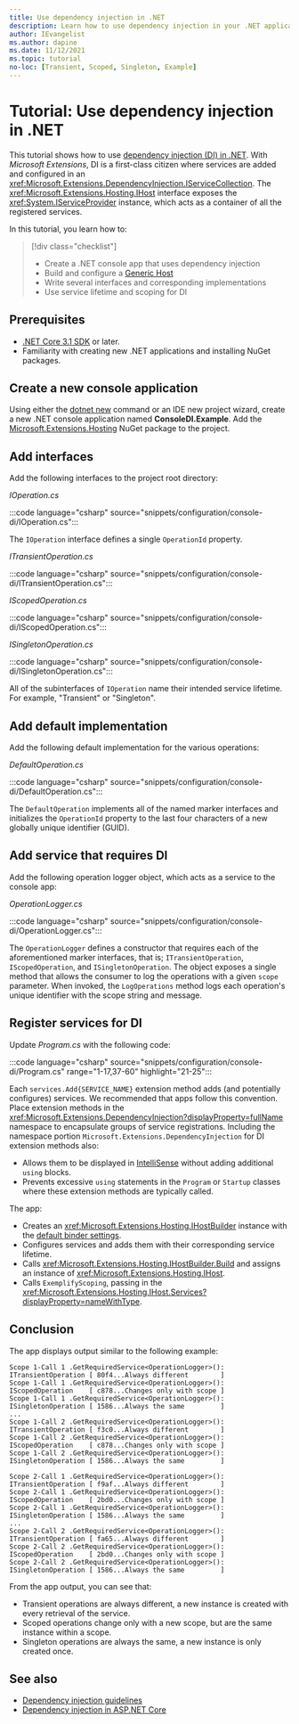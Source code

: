 ```yaml
---
title: Use dependency injection in .NET
description: Learn how to use dependency injection in your .NET applications.
author: IEvangelist
ms.author: dapine
ms.date: 11/12/2021
ms.topic: tutorial
no-loc: [Transient, Scoped, Singleton, Example]
---
```


# Tutorial: Use dependency injection in .NET

This tutorial shows how to use [dependency injection (DI) in .NET](dependency-injection.md). With *Microsoft Extensions*, DI is a first-class citizen where services are added and configured in an <xref:Microsoft.Extensions.DependencyInjection.IServiceCollection>. The <xref:Microsoft.Extensions.Hosting.IHost> interface exposes the <xref:System.IServiceProvider> instance, which acts as a container of all the registered services.

In this tutorial, you learn how to:

> [!div class="checklist"]
>
> - Create a .NET console app that uses dependency injection
> - Build and configure a [Generic Host](generic-host.md)
> - Write several interfaces and corresponding implementations
> - Use service lifetime and scoping for DI

## Prerequisites

- [.NET Core 3.1 SDK](https://dotnet.microsoft.com/download/dotnet) or later.
- Familiarity with creating new .NET applications and installing NuGet packages.

## Create a new console application

Using either the [dotnet new](../tools/dotnet-new.md) command or an IDE new project wizard, create a new .NET console application named **ConsoleDI.Example**. Add the [Microsoft.Extensions.Hosting](https://www.nuget.org/packages/Microsoft.Extensions.Hosting) NuGet package to the project.

## Add interfaces

Add the following interfaces to the project root directory:

*IOperation.cs*

:::code language="csharp" source="snippets/configuration/console-di/IOperation.cs":::

The `IOperation` interface defines a single `OperationId` property.

*ITransientOperation.cs*

:::code language="csharp" source="snippets/configuration/console-di/ITransientOperation.cs":::

*IScopedOperation.cs*

:::code language="csharp" source="snippets/configuration/console-di/IScopedOperation.cs":::

*ISingletonOperation.cs*

:::code language="csharp" source="snippets/configuration/console-di/ISingletonOperation.cs":::

All of the subinterfaces of `IOperation` name their intended service lifetime. For example, "Transient" or "Singleton".

## Add default implementation

Add the following default implementation for the various operations:

*DefaultOperation.cs*

:::code language="csharp" source="snippets/configuration/console-di/DefaultOperation.cs":::

The `DefaultOperation` implements all of the named marker interfaces and initializes the `OperationId` property to the last four characters of a new globally unique identifier (GUID).

## Add service that requires DI

Add the following operation logger object, which acts as a service to the console app:

*OperationLogger.cs*

:::code language="csharp" source="snippets/configuration/console-di/OperationLogger.cs":::

The `OperationLogger` defines a constructor that requires each of the aforementioned marker interfaces, that is; `ITransientOperation`, `IScopedOperation`, and `ISingletonOperation`. The object exposes a single method that allows the consumer to log the operations with a given `scope` parameter. When invoked, the `LogOperations` method logs each operation's unique identifier with the scope string and message.

## Register services for DI

Update *Program.cs* with the following code:

:::code language="csharp" source="snippets/configuration/console-di/Program.cs" range="1-17,37-60" highlight="21-25":::

Each `services.Add{SERVICE_NAME}` extension method adds (and potentially configures) services. We recommended that apps follow this convention. Place extension methods in the <xref:Microsoft.Extensions.DependencyInjection?displayProperty=fullName> namespace to encapsulate groups of service registrations. Including the namespace portion `Microsoft.Extensions.DependencyInjection` for DI extension methods also:

- Allows them to be displayed in [IntelliSense](/visualstudio/ide/using-intellisense) without adding additional `using` blocks.
- Prevents excessive `using` statements in the `Program` or `Startup` classes where these extension methods are typically called.

The app:

- Creates an <xref:Microsoft.Extensions.Hosting.IHostBuilder> instance with the [default binder settings](generic-host.md#default-builder-settings).
- Configures services and adds them with their corresponding service lifetime.
- Calls <xref:Microsoft.Extensions.Hosting.IHostBuilder.Build> and assigns an instance of <xref:Microsoft.Extensions.Hosting.IHost>.
- Calls `ExemplifyScoping`, passing in the <xref:Microsoft.Extensions.Hosting.IHost.Services?displayProperty=nameWithType>.

## Conclusion

The app displays output similar to the following example:

```console
Scope 1-Call 1 .GetRequiredService<OperationLogger>(): ITransientOperation [ 80f4...Always different        ]
Scope 1-Call 1 .GetRequiredService<OperationLogger>(): IScopedOperation    [ c878...Changes only with scope ]
Scope 1-Call 1 .GetRequiredService<OperationLogger>(): ISingletonOperation [ 1586...Always the same         ]
...
Scope 1-Call 2 .GetRequiredService<OperationLogger>(): ITransientOperation [ f3c0...Always different        ]
Scope 1-Call 2 .GetRequiredService<OperationLogger>(): IScopedOperation    [ c878...Changes only with scope ]
Scope 1-Call 2 .GetRequiredService<OperationLogger>(): ISingletonOperation [ 1586...Always the same         ]

Scope 2-Call 1 .GetRequiredService<OperationLogger>(): ITransientOperation [ f9af...Always different        ]
Scope 2-Call 1 .GetRequiredService<OperationLogger>(): IScopedOperation    [ 2bd0...Changes only with scope ]
Scope 2-Call 1 .GetRequiredService<OperationLogger>(): ISingletonOperation [ 1586...Always the same         ]
...
Scope 2-Call 2 .GetRequiredService<OperationLogger>(): ITransientOperation [ fa65...Always different        ]
Scope 2-Call 2 .GetRequiredService<OperationLogger>(): IScopedOperation    [ 2bd0...Changes only with scope ]
Scope 2-Call 2 .GetRequiredService<OperationLogger>(): ISingletonOperation [ 1586...Always the same         ]
```

From the app output, you can see that:

- Transient operations are always different, a new instance is created with every retrieval of the service.
- Scoped operations change only with a new scope, but are the same instance within a scope.
- Singleton operations are always the same, a new instance is only created once.

## See also

* [Dependency injection guidelines](dependency-injection-guidelines.md)
* [Dependency injection in ASP.NET Core](/aspnet/core/fundamentals/dependency-injection)
